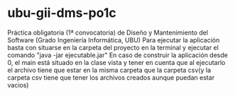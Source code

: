 # ubu-gii-dms-po1c
Práctica obligatoria (1ª convocatoria) de Diseño y Mantenimiento del Software (Grado Ingeniería Informática, UBU)
Para ejecutar la aplicación basta con situarse en la carpeta del proyecto en la terminal y ejecutar el comando "java -jar ejecutable.jar"
En caso de construir la aplicación desde 0, el main está situado en la clase vista y tener en cuenta que al ejecutarlo el archivo tiene que estar en la misma carpeta que la carpeta csv(y la carpeta csv tiene que tener los archivos creados aunque puedan estar vacios)
